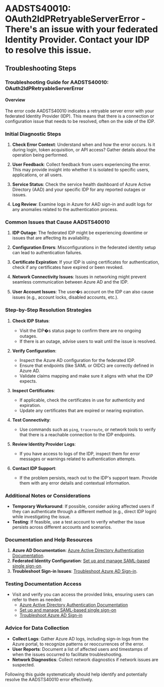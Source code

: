 # AADSTS40010: OAuth2IdPRetryableServerError - There's an issue with your federated Identity Provider. Contact your IDP to resolve this issue.


## Troubleshooting Steps
### Troubleshooting Guide for AADSTS40010: OAuth2IdPRetryableServerError

#### Overview
The error code AADSTS40010 indicates a retryable server error with your federated Identity Provider (IDP). This means that there is a connection or configuration issue that needs to be resolved, often on the side of the IDP.

### Initial Diagnostic Steps

1. **Check Error Context**: Understand when and how the error occurs. Is it during login, token acquisition, or API access? Gather details about the operation being performed.

2. **User Feedback**: Collect feedback from users experiencing the error. This may provide insight into whether it is isolated to specific users, applications, or all users.

3. **Service Status**: Check the service health dashboard of Azure Active Directory (AAD) and your specific IDP for any reported outages or issues.

4. **Log Review**: Examine logs in Azure for AAD sign-in and audit logs for any anomalies related to the authentication process.

### Common Issues that Cause AADSTS40010

1. **IDP Outage**: The federated IDP might be experiencing downtime or issues that are affecting its availability.

2. **Configuration Errors**: Misconfigurations in the federated identity setup can lead to authentication failures.

3. **Certificate Expiration**: If your IDP is using certificates for authentication, check if any certificates have expired or been revoked.

4. **Network Connectivity Issues**: Issues in networking might prevent seamless communication between Azure AD and the IDP.

5. **User Account Issues**: The user�s account on the IDP can also cause issues (e.g., account locks, disabled accounts, etc.).

### Step-by-Step Resolution Strategies

1. **Check IDP Status**:
   - Visit the IDP�s status page to confirm there are no ongoing outages.
   - If there is an outage, advise users to wait until the issue is resolved.

2. **Verify Configuration**:
   - Inspect the Azure AD configuration for the federated IDP.
   - Ensure that endpoints (like SAML or OIDC) are correctly defined in Azure AD.
   - Validate claims mapping and make sure it aligns with what the IDP expects.

3. **Inspect Certificates**:
   - If applicable, check the certificates in use for authenticity and expiration.
   - Update any certificates that are expired or nearing expiration.

4. **Test Connectivity**:
   - Use commands such as `ping`, `traceroute`, or network tools to verify that there is a reachable connection to the IDP endpoints.

5. **Review Identity Provider Logs**:
   - If you have access to logs of the IDP, inspect them for error messages or warnings related to authentication attempts.

6. **Contact IDP Support**:
   - If the problem persists, reach out to the IDP's support team. Provide them with any error details and contextual information.

### Additional Notes or Considerations

- **Temporary Workaround**: If possible, consider asking affected users if they can authenticate through a different method (e.g., direct IDP login) while investigating the issue.
- **Testing**: If feasible, use a test account to verify whether the issue persists across different accounts and scenarios.

### Documentation and Help Resources

1. **Azure AD Documentation**: [Azure Active Directory Authentication Documentation](https://docs.microsoft.com/en-us/azure/active-directory/develop/authentication-scenarios).
2. **Federated Identity Configuration**: [Set up and manage SAML-based single sign-on](https://docs.microsoft.com/en-us/azure/active-directory/manage-apps/enterprise-app-sso).
3. **Troubleshoot Sign-in Issues**: [Troubleshoot Azure AD Sign-in](https://docs.microsoft.com/en-us/azure/active-directory/authentication/howto-authentication-troubleshoot).

### Testing Documentation Access

- Visit and verify you can access the provided links, ensuring users can refer to them as needed:
  - [Azure Active Directory Authentication Documentation](https://docs.microsoft.com/en-us/azure/active-directory/develop/authentication-scenarios)
  - [Set up and manage SAML-based single sign-on](https://docs.microsoft.com/en-us/azure/active-directory/manage-apps/enterprise-app-sso)
  - [Troubleshoot Azure AD Sign-in](https://docs.microsoft.com/en-us/azure/active-directory/authentication/howto-authentication-troubleshoot)

### Advice for Data Collection

- **Collect Logs**: Gather Azure AD logs, including sign-in logs from the Azure portal, to recognize patterns or reoccurrences of the error. 
- **User Reports**: Document a list of affected users and timestamps of when the issues occurred to facilitate troubleshooting.
- **Network Diagnostics**: Collect network diagnostics if network issues are suspected. 

Following this guide systematically should help identify and potentially resolve the AADSTS40010 error effectively.